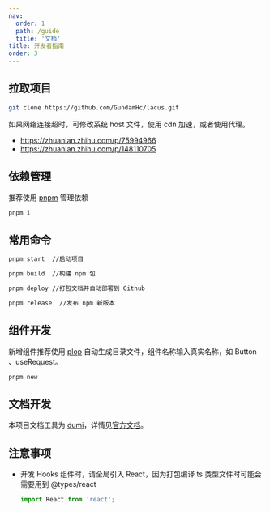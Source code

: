 ```yaml
---
nav:
  order: 1
  path: /guide
  title: '文档'
title: 开发者指南
order: 3
---
```


## 拉取项目

```bash | pure
git clone https://github.com/GundamHc/lacus.git
```

<Alert type="info">如果网络连接超时，可修改系统 host 文件，使用 cdn 加速，或者使用代理。</Alert>

- https://zhuanlan.zhihu.com/p/75994966
- https://zhuanlan.zhihu.com/p/148110705

## 依赖管理

推荐使用 [pnpm](https://www.pnpm.cn/) 管理依赖

```bash | pure
pnpm i
```

## 常用命令

```bash | pure
pnpm start  //启动项目
```

```bash | pure
pnpm build  //构建 npm 包
```

```bash | pure
pnpm deploy //打包文档并自动部署到 Github
```

```bash | pure
pnpm release  //发布 npm 新版本
```

## 组件开发

新增组件推荐使用 [plop](https://github.com/plopjs/plop) 自动生成目录文件，组件名称输入真实名称，如 Button 、useRequest。

```bash | pure
pnpm new
```

## 文档开发

本项目文档工具为 [dumi](https://github.com/umijs/dumi)，详情见[官方文档](https://d.umijs.org/zh-CN/guide)。

## 注意事项

- 开发 Hooks 组件时，请全局引入 React，因为打包编译 ts 类型文件时可能会需要用到 @types/react

  ```ts | pure
  import React from 'react';
  ```

